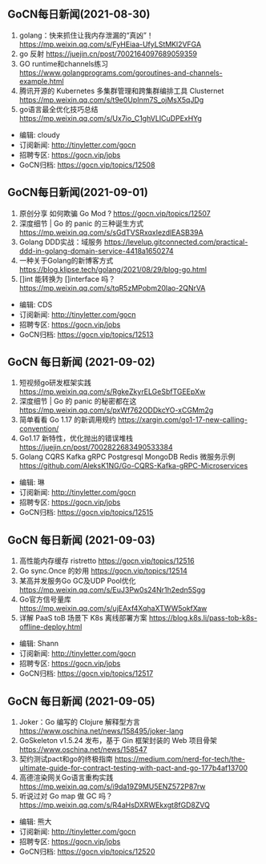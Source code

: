 ## GoCN每日新闻(2021-08-30)

1. golang：快来抓住让我内存泄漏的“真凶”！ https://mp.weixin.qq.com/s/FyHEiaa-UfyLStMKl2VFGA
2. go 反射 https://juejin.cn/post/7002164097689059359
3. GO runtime和channels练习 https://www.golangprograms.com/goroutines-and-channels-example.html
4. 腾讯开源的 Kubernetes 多集群管理和跨集群编排工具 Clusternet https://mp.weixin.qq.com/s/t9e0UpInm7S_ojMsX5qJDg 
5. go语言最全优化技巧总结 https://mp.weixin.qq.com/s/Ux7io_C1ghVLICuDPExHYg

- 编辑: cloudy
- 订阅新闻: http://tinyletter.com/gocn
- 招聘专区: https://gocn.vip/jobs 
- GoCN归档: https://gocn.vip/topics/12508

## GoCN每日新闻(2021-09-01)

1. 原创分享 如何欺骗 Go Mod ? https://gocn.vip/topics/12507
2. 深度细节 | Go 的 panic 的三种诞生方式 https://mp.weixin.qq.com/s/sGdTVSRxqxIezdlEASB39A
3. Golang DDD实战：域服务 https://levelup.gitconnected.com/practical-ddd-in-golang-domain-service-4418a1650274
4. 一种关于Golang的新博客方式 https://blog.klipse.tech/golang/2021/08/29/blog-go.html
5. []int 能转换为 []interface 吗？ https://mp.weixin.qq.com/s/tqR5zMPobm20lao-2QNrVA

- 编辑: CDS
- 订阅新闻: http://tinyletter.com/gocn
- 招聘专区: https://gocn.vip/jobs 
- GoCN归档: https://gocn.vip/topics/12513

## GoCN 每日新闻 (2021-09-02)

1. 短视频go研发框架实践 https://mp.weixin.qq.com/s/RgkeZkyrELGeSbfTGEEpXw
2. 深度细节 | Go 的 panic 的秘密都在这 https://mp.weixin.qq.com/s/pxWf762ODDkcYO-xCGMm2g
3. 简单看看 Go 1.17 的新调用规约 https://xargin.com/go1-17-new-calling-convention/
4. Go1.17 新特性，优化抛出的错误堆栈 https://juejin.cn/post/7002822683490533384
5. Golang CQRS Kafka gRPC Postgresql MongoDB Redis 微服务示例 https://github.com/AleksK1NG/Go-CQRS-Kafka-gRPC-Microservices

- 编辑: 琳 
- 订阅新闻: http://tinyletter.com/gocn
- 招聘专区: https://gocn.vip/jobs
- GoCN归档: https://gocn.vip/topics/12515

## GoCN 每日新闻 (2021-09-03)

1. 高性能内存缓存 ristretto https://gocn.vip/topics/12516
2. Go sync.Once 的妙用 https://gocn.vip/topics/12514
3. 某高并发服务Go GC及UDP Pool优化 https://mp.weixin.qq.com/s/EuJ3Pw0s24Nr1h2edn5Sgg
4. Go官方信号量库 https://mp.weixin.qq.com/s/ujEAxf4XqhaXTWW5okfXaw
5. 详解 PaaS toB 场景下 K8s 离线部署方案 https://blog.k8s.li/pass-tob-k8s-offline-deploy.html

- 编辑: Shann 
- 订阅新闻: http://tinyletter.com/gocn
- 招聘专区: https://gocn.vip/jobs
- GoCN归档: https://gocn.vip/topics/12517

## GoCN 每日新闻 (2021-09-05)

1. Joker：Go 编写的 Clojure 解释型方言 https://www.oschina.net/news/158495/joker-lang
2. GoSkeleton v1.5.24 发布，基于 Gin 框架封装的 Web 项目骨架 https://www.oschina.net/news/158547
3. 契约测试pact和go的终极指南 https://medium.com/nerd-for-tech/the-ultimate-guide-for-contract-testing-with-pact-and-go-177b4af13700
4. 高德渲染网关Go语言重构实践 https://mp.weixin.qq.com/s/i9da19Z9MU5ENZ572P87rw
5. 听说过对 Go map 做 GC 吗？https://mp.weixin.qq.com/s/R4aHsDXRWEkxgt8fGD8ZVQ

- 编辑: 熊大
- 订阅新闻: http://tinyletter.com/gocn
- 招聘专区: https://gocn.vip/jobs
- GoCN归档: https://gocn.vip/topics/12520
